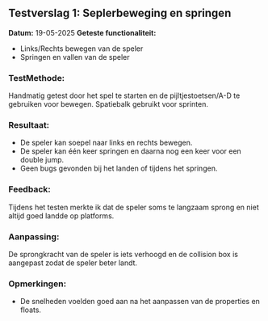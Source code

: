 ## Testverslag 1: Seplerbeweging en springen

**Datum:** 19-05-2025
**Geteste functionaliteit:**

- Links/Rechts bewegen van de speler
- Springen en vallen van de speler

### TestMethode:

Handmatig getest door het spel te starten en de pijltjestoetsen/A-D te gebruiken voor bewegen. Spatiebalk gebruikt voor sprinten.

### Resultaat:
- De speler kan soepel naar links en rechts bewegen.
- De speler kan één keer springen en daarna nog een keer voor een double jump.
- Geen bugs gevonden bij het landen of tijdens het springen.

### Feedback:
Tijdens het testen merkte ik dat de speler soms te langzaam sprong en niet altijd goed landde op platforms.

### Aanpassing:
De sprongkracht van de speler is iets verhoogd en de collision box is aangepast zodat de speler beter landt.

### Opmerkingen:
- De snelheden voelden goed aan na het aanpassen van de properties en floats.